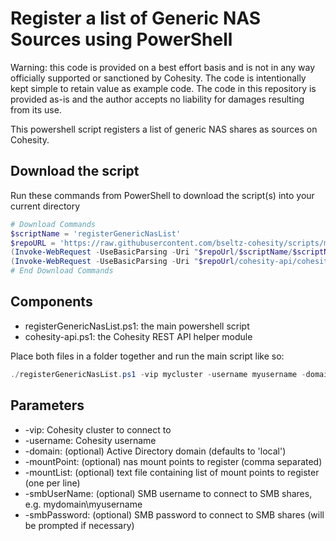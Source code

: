 # Register a list of Generic NAS Sources using PowerShell

Warning: this code is provided on a best effort basis and is not in any way officially supported or sanctioned by Cohesity. The code is intentionally kept simple to retain value as example code. The code in this repository is provided as-is and the author accepts no liability for damages resulting from its use.

This powershell script registers a list of generic NAS shares as sources on Cohesity.

## Download the script

Run these commands from PowerShell to download the script(s) into your current directory

```powershell
# Download Commands
$scriptName = 'registerGenericNasList'
$repoURL = 'https://raw.githubusercontent.com/bseltz-cohesity/scripts/master/powershell'
(Invoke-WebRequest -UseBasicParsing -Uri "$repoUrl/$scriptName/$scriptName.ps1").content | Out-File "$scriptName.ps1"; (Get-Content "$scriptName.ps1") | Set-Content "$scriptName.ps1"
(Invoke-WebRequest -UseBasicParsing -Uri "$repoUrl/cohesity-api/cohesity-api.ps1").content | Out-File cohesity-api.ps1; (Get-Content cohesity-api.ps1) | Set-Content cohesity-api.ps1
# End Download Commands
```

## Components

* registerGenericNasList.ps1: the main powershell script
* cohesity-api.ps1: the Cohesity REST API helper module

Place both files in a folder together and run the main script like so:

```powershell
./registerGenericNasList.ps1 -vip mycluster -username myusername -domain mydomain.net -mountList ./mymountlist.txt -smbUserName mydomain.net\myusername
```

## Parameters

* -vip: Cohesity cluster to connect to
* -username: Cohesity username
* -domain: (optional) Active Directory domain (defaults to 'local')
* -mountPoint: (optional) nas mount points to register (comma separated)
* -mountList: (optional) text file containing list of mount points to register (one per line)
* -smbUserName: (optional) SMB username to connect to SMB shares, e.g. mydomain\myusername
* -smbPassword: (optional) SMB password to connect to SMB shares (will be prompted if necessary)
